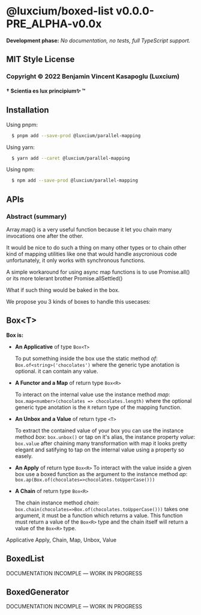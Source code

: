 # @luxcium/boxed-list v0.0.0-PRE_ALPHA-v0.0x

**Development phase:** *No documentation, no tests, full TypeScript support.*

## MIT Style License

### Copyright &copy; 2022 Benjamin Vincent Kasapoglu (Luxcium)
#### † Scientia es lux principium✨ ™


## Installation

Using pnpm:

```bash
  $ pnpm add --save-prod @luxcium/parallel-mapping
```

Using yarn:

```bash
  $ yarn add --caret @luxcium/parallel-mapping
```
Using npm:

```bash
  $ npm add --save-prod @luxcium/parallel-mapping
```
## APIs

### Abstract (summary)

Array.map() is a very useful function because it let you chain many invocations one after the other.

It would be nice to do such a thing on many other types or to chain other kind of mapping utilities like one that would handle asycronious code unfortunately, it only works with synchronous functions.

A simple workaround for using async map functions is to use Promise.all() or its more tolerant brother Promise.allSettled()

What if such thing would be baked in the box.

We propose you 3 kinds of boxes to handle this usecases:

## Box\<T\>

**Box is:**
 - **An Applicative** of type `Box<T>`

    To put something inside the box use the static method *of*: `Box.of<string>('chocolates')` where the generic type anotation is optional. it can contain any value.

 - **A Functor and a Map** of return type `Box<R>`

    To interact on the internal value use the instance method *map*: `box.map<number>(chocolates => chocolates.length)` where the optional generic type anotation is the `R` return type of the mapping function.

 - **An Unbox and a Value** of return type `<T>`

   To extract the contained value of your box you can use the instance method *box*: `box.unbox()` or tap on it's alias, the instance property *value*: `box.value` after chaining many transformation with map it looks pretty elegant and satifying to tap on the internal value using a property so easely.

  - **An Apply** of return type `Box<R>`
    To interact with the value inside a given box use a boxed function as the argument to the instance method *ap*: `box.ap(Box.of(chocolates=>chocolates.toUpperCase()))`

  - **A Chain** of return type `Box<R>`

    The chain instance method *chain*: `box.chain(chocolates=>Box.of(chocolates.toUpperCase()))` takes one argument, it must be a function which returns a value. This function must return a value of the `Box<R>` type and the chain itself will return a value of the `Box<R>` type.

  Applicative Apply<T>, Chain<T>, Map<T>, Unbox<T>, Value<T>

## BoxedList

DOCUMENTATION INCOMPLE ― WORK IN PROGRESS
## BoxedGenerator

DOCUMENTATION INCOMPLE ― WORK IN PROGRESS
<!--
A Array.map() is a very useful function but, unfortunately, it only works with synchronous functions. A simple workaround for using async map functions is to use Promise.all() or its more tolerant brother Promise.allSettled()

There’s a catch though: unlike a “normal” .map(), the map functions will not execute serially. The async map functions will be running at the same time. Although JavaScript is normally a single-threaded language, it means the resources allocated (like memory and ports) for each function will be occupied until the promise is resolved or rejected. For huge arrays, however, we are going to run a huge number of map functions at the same time.

this parallel mapping api give you the possibility to use a limit to set the maximum paralelle execution of your mapping function trough the array.

The limit defaults to the array length, which makes mapAllSettled() behave exactly like Promise.allSettled() because all the map functions will run in parallel. But the whole point of this function is to give the users control to set that to a lower number.

This can potentially:

    Consume a lot of memory as each map function holds all its variables as long as it is running. If you’re running lambda, for example, it may easily crash your runtime (or you have to pay extra to bump to a beefier execution runtime)

    Hit the rate limits: if the map is accessing an API for each call

It works like this: the .map() will convert each array item to a promise, so we’ll end up with an array of promises to resolve. There are two ways of doing this:

    Promise.all() throws if the map function throws (MDN)
    Promise.allSettled() runs the map function for the whole array even if sometimes it throws (MDN)

Therefore, the output of the .allSettled() is an array of objects that tells whether the execution failed or not.

### IO_Mapper

The **IO Mapper API** is the easiest of the two aproachs it conssit of a single function

### CPU_Mapper

A straight forward approch is used so that you can have similar APIs regardles if you are using the `CPU_Mapper` flavour or the `IO_Mapper` flavour the only diference betwen both `IO_Mapper` and `CPU_Mapper` is that with `CPU_Mapper` it is first required to call it with a _filename_ `string` a parameter, which is descibe below, used internally by the NodeJS _Worker Threads_. It then produce an intermediat callable function of the same signature as `IO_Mapper`, the return types of both APIs is implemented differently and it will be described in details winthin the example section.

The **CPU Mapper API** is a wrapper for _'worker threads'_ using the [NodeJS Worker class (_added in: NodeJS v10.5.0_)](https://nodejs.org/dist/latest/docs/api/worker_threads.html#worker_threads_class_worker) the signature of the function is describes below folowed by a description of the types used. The return type is explained later in this documentation.

#### Signatures

```typescript
function CPU_Mapper(
  filename: string
): <T, R>(
  list: T[],
  mapFn: Mapper<T, R>,
  limit?: number
) => CPU_MapperRetunType<R>;
```

The `CPU_Mapper` function consume first a _filename_ `string` (the `filename` argument is descibe below) and return a function which takes 3 arguments:

- `list: T[]`, A list: an array of element all of the same type `T`.
- `mapFn: Mapper<T, R>`, A mapping function: a function of type `Mapper<A, B>` used as a mapper which apply a tranformation from the input type `T` to the output of type `R` over each element of the list.
- `limit?: number` A limit (optional): a number representing the maximum cocurent workers used to splitt the workload of mapping over each element of the list. If the value is not provided the `os.cpus().length` is used instead but will be limited to the length of the list with `Math.min(limit, list.length)`.

```typescript
function CPU_Mapper(
  filename: string
): <T, R>(cpuMapperArgs: MapperArgs<T, R>) => CPU_MapperRetunType<R>;
```

> All 3 parameter can be combined into a single argument as an object with values of same name and similar type `{list, mapFn, limit}`. The argument object type is `CPU_MapperArgs<TVal, RVal>`. In such case the 2nd and 3rd argument can be passed as _empty_, `null` or `undefined`.

The `filename` argument is passed to the Worker constructor as is and therefor must be compatible whit the argument of the same name described in nodeJs documentation:

- filename `<string>` | `<URL>` The path to the Worker's main script or module. Must be either an absolute path or a relative path (i.e. relative to the current working directory) starting with ./ or ../, or a WHATWG URL object using file: or data: protocol. When using a data: URL, the data is interpreted based on MIME type using the ECMAScript module loader.

There is a caveat that is, the `filename` parameter canot be a string containing JavaScript code rather than a path. It must point to where the _CPU Mapper_ will be consumed. For more infomarion take a look at the examples below.

### Types

```typescript
type Mapper<A, B> = (value: A, index?: number, array?: readonly A[]) => B;
```

```typescript
type MapperArgs<TVal, RVal> = {
  list: T[];
  mapFn: Mapper<TVal, RVal>;
  limit?: number;
};
```

```typescript
type CPU_MapperRetunType<U> = {
  mapper: () => Promise<PromiseSettledResult<U>[]>;
  thread: () => void;
};
```

---

## DOCUMENTATION INCOMPLE ― WORK IN PROGRESS

## Examples

### IO_Mapper Style

This is a super trivial (useless) example of the possible implementation for `IO_Mapper`

```typescript
async function IO_Mapper_miniExample(values: number[]) {
  const list = values;
  const mapFn = (x: number) => 2 ** x;
  const limit = 2;

  const IOMapperParams: MapperArgs<number, number> = { list, mapFn, limit };

  const result = IO_Mapper(IOMapperParams);
  const awaitedResult = await result;

  console.log(awaitedResult);
}

// run the example:
IO_Mapper_miniExample([0, 1, 2, 3, 4, 5, 6, 7, 8, 9, 10]);
```
 -->

<!--
based on work by Alex Ewerlöf described in his _Async Map With Limited Parallelism In Node Js_ [blog post](https://medium.com/@alexewerlof/async-map-with-limited-parallelism-in-node-js-2b91bd47af70) on Medium. (Copyright © 2020-2021 Alex Ewerlöf for the source code) (CC0 1.0 Universal (CC0 1.0)
Public Domain Dedication for the Medium Article)

```
(alias) function CPU_Mapper(filename: string): <T, R>(list: T[], mapFn: Mapper<T, R>, limit?: number | undefined) => {
    mapper: () => Promise<PromiseSettledResult<R>[]>;
    thread: () => void;
}
export CPU_Mapper
The path to the Worker's main script or module.

(alias) function IO_Mapper<T, U>({ list, mapFn, limit, }: IO_MapperArgs<T, U>): Promise<PromiseSettledResult<U>[]>
export IO_Mapper
```

This is the code from a [blog post](https://medium.com/@alexewerlof/async-map-with-limited-parallelism-in-node-js-2b91bd47af70)

 -->
